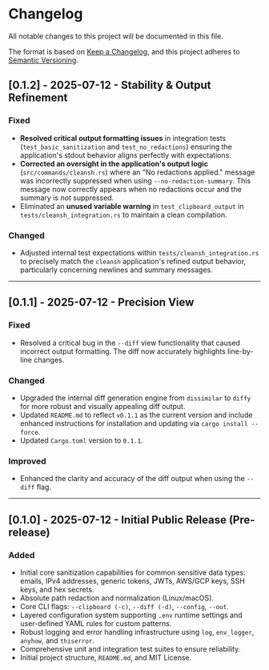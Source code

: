 # Changelog

All notable changes to this project will be documented in this file.

The format is based on [Keep a Changelog](https://keepachangelog.com/en/1.0.0/),
and this project adheres to [Semantic Versioning](https://semver.org/spec/v2.0.0.html).


## [0.1.2] - 2025-07-12 - Stability & Output Refinement

### Fixed

* **Resolved critical output formatting issues** in integration tests (`test_basic_sanitization` and `test_no_redactions`) ensuring the application's stdout behavior aligns perfectly with expectations.
* **Corrected an oversight in the application's output logic** (`src/commands/cleansh.rs`) where an "No redactions applied." message was incorrectly suppressed when using `--no-redaction-summary`. This message now correctly appears when no redactions occur and the summary is *not* suppressed.
* Eliminated an **unused variable warning** in `test_clipboard_output` in `tests/cleansh_integration.rs` to maintain a clean compilation.

### Changed

* Adjusted internal test expectations within `tests/cleansh_integration.rs` to precisely match the `cleansh` application's refined output behavior, particularly concerning newlines and summary messages.

---

## [0.1.1] - 2025-07-12 - Precision View

### Fixed

* Resolved a critical bug in the `--diff` view functionality that caused incorrect output formatting. The diff now accurately highlights line-by-line changes.

### Changed

* Upgraded the internal diff generation engine from `dissimilar` to `diffy` for more robust and visually appealing diff output.
* Updated `README.md` to reflect `v0.1.1` as the current version and include enhanced instructions for installation and updating via `cargo install --force`.
* Updated `Cargo.toml` version to `0.1.1`.

### Improved

* Enhanced the clarity and accuracy of the diff output when using the `--diff` flag.

---

## [0.1.0] - 2025-07-12 - Initial Public Release (Pre-release)

### Added

* Initial core sanitization capabilities for common sensitive data types: emails, IPv4 addresses, generic tokens, JWTs, AWS/GCP keys, SSH keys, and hex secrets.
* Absolute path redaction and normalization (Linux/macOS).
* Core CLI flags: `--clipboard (-c)`, `--diff (-d)`, `--config`, `--out`.
* Layered configuration system supporting `.env` runtime settings and user-defined YAML rules for custom patterns.
* Robust logging and error handling infrastructure using `log`, `env_logger`, `anyhow`, and `thiserror`.
* Comprehensive unit and integration test suites to ensure reliability.
* Initial project structure, `README.md`, and MIT License.
